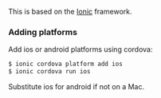 This is based on the [Ionic](http://ionicframework.com/docs/) framework.

### Adding platforms


Add ios or android platforms using cordova:

```bash
$ ionic cordova platform add ios
$ ionic cordova run ios
```

Substitute ios for android if not on a Mac.

